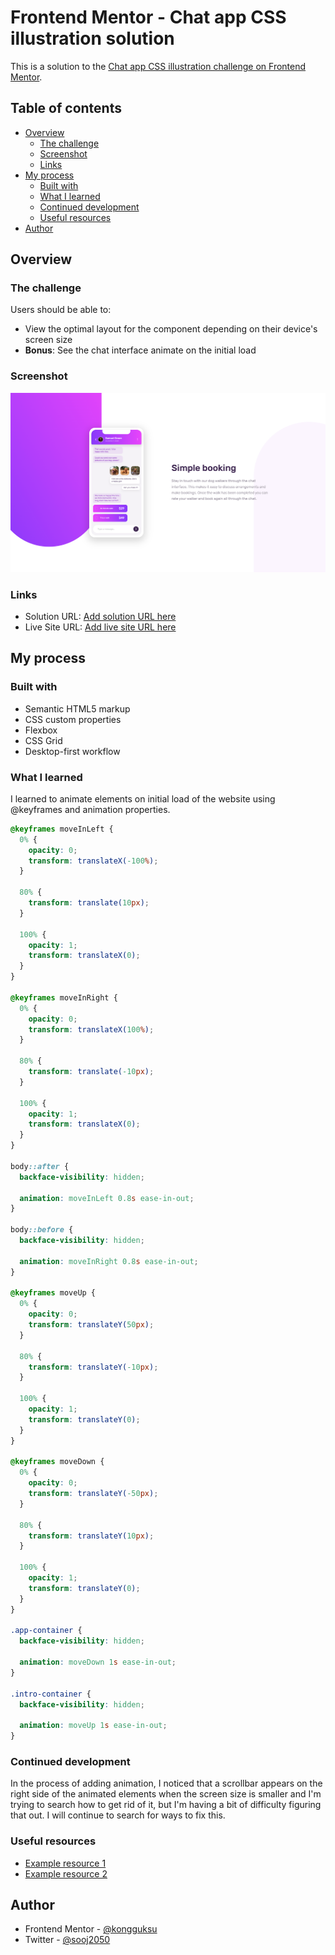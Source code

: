 # Frontend Mentor - Chat app CSS illustration solution

This is a solution to the [Chat app CSS illustration challenge on Frontend Mentor](https://www.frontendmentor.io/challenges/chat-app-css-illustration-O5auMkFqY).

## Table of contents

- [Overview](#overview)
  - [The challenge](#the-challenge)
  - [Screenshot](#screenshot)
  - [Links](#links)
- [My process](#my-process)
  - [Built with](#built-with)
  - [What I learned](#what-i-learned)
  - [Continued development](#continued-development)
  - [Useful resources](#useful-resources)
- [Author](#author)

## Overview

### The challenge

Users should be able to:

- View the optimal layout for the component depending on their device's screen size
- **Bonus**: See the chat interface animate on the initial load

### Screenshot

![](screenshot.jpg)

### Links

- Solution URL: [Add solution URL here](https://your-solution-url.com)
- Live Site URL: [Add live site URL here](https://your-live-site-url.com)

## My process

### Built with

- Semantic HTML5 markup
- CSS custom properties
- Flexbox
- CSS Grid
- Desktop-first workflow

### What I learned

I learned to animate elements on initial load of the website using @keyframes and animation properties.

```css
@keyframes moveInLeft {
  0% {
    opacity: 0;
    transform: translateX(-100%);
  }

  80% {
    transform: translate(10px);
  }

  100% {
    opacity: 1;
    transform: translateX(0);
  }
}

@keyframes moveInRight {
  0% {
    opacity: 0;
    transform: translateX(100%);
  }

  80% {
    transform: translate(-10px);
  }

  100% {
    opacity: 1;
    transform: translateX(0);
  }
}

body::after {
  backface-visibility: hidden;

  animation: moveInLeft 0.8s ease-in-out;
}

body::before {
  backface-visibility: hidden;

  animation: moveInRight 0.8s ease-in-out;
}

@keyframes moveUp {
  0% {
    opacity: 0;
    transform: translateY(50px);
  }

  80% {
    transform: translateY(-10px);
  }

  100% {
    opacity: 1;
    transform: translateY(0);
  }
}

@keyframes moveDown {
  0% {
    opacity: 0;
    transform: translateY(-50px);
  }

  80% {
    transform: translateY(10px);
  }

  100% {
    opacity: 1;
    transform: translateY(0);
  }
}

.app-container {
  backface-visibility: hidden;

  animation: moveDown 1s ease-in-out;
}

.intro-container {
  backface-visibility: hidden;

  animation: moveUp 1s ease-in-out;
}
```

### Continued development

In the process of adding animation, I noticed that a scrollbar appears on the right side of the animated elements when the screen size is smaller and I'm trying to search how to get rid of it, but I'm having a bit of difficulty figuring that out. I will continue to search for ways to fix this.

### Useful resources

- [Example resource 1](https://css-tricks.com/hide-scrollbars-during-an-animation/)
- [Example resource 2](https://stackoverflow.com/questions/20973870/scrollbar-appears-through-css-animation-transition)

## Author

- Frontend Mentor - [@kongguksu](https://www.frontendmentor.io/profile/kongguksu)
- Twitter - [@sooj2050](https://www.twitter.com/sooj2050)
